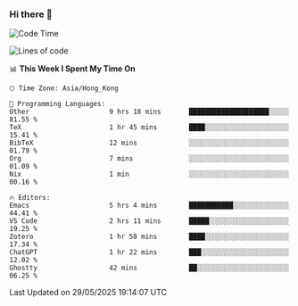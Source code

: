 ### Hi there 👋

<!--
**nicehiro/nicehiro** is a ✨ _special_ ✨ repository because its `README.md` (this file) appears on your GitHub profile.

Here are some ideas to get you started:

- 🔭 I’m currently working on ...
- 🌱 I’m currently learning ...
- 👯 I’m looking to collaborate on ...
- 🤔 I’m looking for help with ...
- 💬 Ask me about ...
- 📫 How to reach me: ...
- 😄 Pronouns: ...
- ⚡ Fun fact: ...
-->

<!--START_SECTION:waka-->
![Code Time](http://img.shields.io/badge/Code%20Time-693%20hrs%2043%20mins-blue)

![Lines of code](https://img.shields.io/badge/From%20Hello%20World%20I%27ve%20Written-1.7%20million%20lines%20of%20code-blue)

📊 **This Week I Spent My Time On** 

```text
🕑︎ Time Zone: Asia/Hong_Kong

💬 Programming Languages: 
Other                    9 hrs 18 mins       ████████████████████░░░░░   81.55 % 
TeX                      1 hr 45 mins        ████░░░░░░░░░░░░░░░░░░░░░   15.41 % 
BibTeX                   12 mins             ░░░░░░░░░░░░░░░░░░░░░░░░░   01.79 % 
Org                      7 mins              ░░░░░░░░░░░░░░░░░░░░░░░░░   01.09 % 
Nix                      1 min               ░░░░░░░░░░░░░░░░░░░░░░░░░   00.16 % 

🔥 Editors: 
Emacs                    5 hrs 4 mins        ███████████░░░░░░░░░░░░░░   44.41 % 
VS Code                  2 hrs 11 mins       █████░░░░░░░░░░░░░░░░░░░░   19.25 % 
Zotero                   1 hr 58 mins        ████░░░░░░░░░░░░░░░░░░░░░   17.34 % 
ChatGPT                  1 hr 22 mins        ███░░░░░░░░░░░░░░░░░░░░░░   12.02 % 
Ghostty                  42 mins             ██░░░░░░░░░░░░░░░░░░░░░░░   06.25 % 
```


 Last Updated on 29/05/2025 19:14:07 UTC
<!--END_SECTION:waka-->
